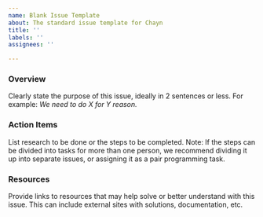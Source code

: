 ```yaml
---
name: Blank Issue Template
about: The standard issue template for Chayn
title: ''
labels: ''
assignees: ''

---
```


### Overview
Clearly state the purpose of this issue, ideally in 2 sentences or less.
For example: *_We need to do X for Y reason._*

### Action Items
List research to be done or the steps to be completed.
Note: If the steps can be divided into tasks for more than one person, we recommend dividing it up into separate issues, or assigning it as a pair programming task.

### Resources
Provide links to resources that may help solve or better understand with this issue. This can include external sites with solutions, documentation, etc.
